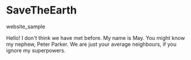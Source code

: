 # SaveTheEarth
website_sample

Hello! I don't think we have met before. My name is May.
You might know my nephew, Peter Parker.
We are just your average neighbours, if you ignore my superpowers.
